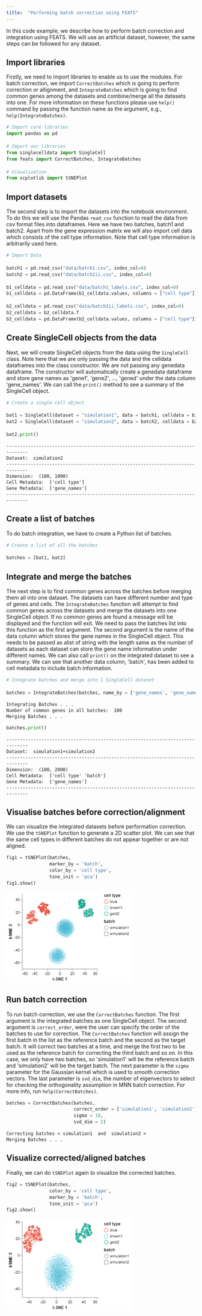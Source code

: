 ```yaml
---
title:  "Performing batch correction using FEATS"
---
```


In this code example, we describe how to perform batch correction and integration using FEATS. We will use an artificial dataset, however, the same steps can be followed for any dataset.

## Import libraries

Firstly, we need to import libraries to enable us to use the modules. For batch correction, we import `CorrectBatches` which is going to perform correction or allignment, and `IntegrateBatches` which is going to find common genes among the datasets and combine/merge all the datasets into one. For more information on these functions please use `help()` command by passing the function name as the argument, e.g., `help(IntegrateBatches)`.

```python
# Import core libraries
import pandas as pd

# Import our libraries
from singlecelldata import SingleCell
from feats import CorrectBatches, IntegrateBatches

# Visualization
from scplotlib import tSNEPlot
```

## Import datasets

The second step is to import the datasets into the notebook environment. To do this we will use the Pandas `read_csv` function to read the data from csv format files into dataframes. Here we have two batches, batch1 and batch2. Apart from the gene expression matrix we will also import cell data which consists of the cell type information. Note that cell type information is arbitrarily used here.

```python
# Import Data

batch1 = pd.read_csv("data/batch1.csv", index_col=0)
batch2 = pd.read_csv("data/batch2ii.csv", index_col=0)

b1_celldata = pd.read_csv("data/batch1_labels.csv", index_col=0)
b1_celldata = pd.DataFrame(b1_celldata.values, columns = ["cell type"])

b2_celldata = pd.read_csv("data/batch2ii_labels.csv", index_col=0)
b2_celldata = b2_celldata.T
b2_celldata = pd.DataFrame(b2_celldata.values, columns = ["cell type"])
```

## Create SingleCell objects from the data

Next, we will create SingleCell objects from the data using the `SingleCell` class. Note here that we are only passing the data and  the celldata dataframes into the class constructor. We are not passing any genedata dataframe. The constructor will automatically create a genedata dataframe and store gene names as 'gene1', 'gene2', ..., 'gened' under the data column 'gene_names'. We can call the `print()` method to see a summary of the SingleCell object.

```python
# Create a single cell object  

bat1 = SingleCell(dataset = "simulation1", data = batch1, celldata = b1_celldata)
bat2 = SingleCell(dataset = "simulation2", data = batch2, celldata = b2_celldata)

bat2.print()
```

    ------------------------------------------------------------------------------
    Dataset:  simulation2
    ------------------------------------------------------------------------------
    Dimension:  (100, 1000)
    Cell Metadata:  ['cell type']
    Gene Metadata:  ['gene_names']
    ------------------------------------------------------------------------------
    

## Create a list of batches

To do batch integration, we have to create a Python list of batches.

```python
# Create a list of all the batches

batches = [bat1, bat2]
```

## Integrate and merge the batches

The next step is to find common genes across the batches before merging them all into one dataset. The datasets can have different number and type of genes and cells. The `IntegrateBatches` function will attempt to find common genes across the datasets and merge the datasets into one SingleCell object. If no common genes are found a message will be displayed and the function will exit. We need to pass the batches list into this function as the first argument. The second argument is the name of the data column which stores the gene names in the SingleCell object. This needs to be passed as alist of string with the length same as the number of datasets as each dataset can store the gene name information under different names. We can also call `print()` on the integrated dataset to see a summary. We can see that another data column, 'batch', has been added to cell metadata to include batch information.

```python
# Integrate batches and merge into 1 SingleCell dataset

batches = IntegrateBatches(batches, name_by = ['gene_names', 'gene_names'])
```

    Integrating Batches . . .
    Number of common genes in all batches:  100
    Merging Batches . . .
    

```python
batches.print()
```

    ------------------------------------------------------------------------------
    Dataset:  simulation1+simulation2
    ------------------------------------------------------------------------------
    Dimension:  (100, 2000)
    Cell Metadata:  ['cell type' 'batch']
    Gene Metadata:  ['gene_names']
    ------------------------------------------------------------------------------
    

## Visualise batches before correction/alignment

We can visualize the integrated datasets before performation correction. We use the `tSNEPlot` function to generate a 2D scatter plot. We can see that the same cell types in different batches do not appear together or are not aligned.

```python
fig1 = tSNEPlot(batches,
                marker_by = 'batch',
                color_by = 'cell type',
                tsne_init = 'pca')
fig1.show()
```

![Fig 1](/assets/images/batfig1.png)

## Run batch correction

To run batch correction, we use the `CorrectBatches` function. The first argument is the integrated batches as one SingleCell object. The second argument is `correct_order`, were the user can specify the order of the batches to use for correction. The `CorrectBatches` function will assign the first batch in the list as the reference batch and the second as the target batch. It will correct two batches at a time, and merge the first two to be used as the reference batch for correcting the third batch and so on. In this case, we only have two batches, so 'simulation1' will be the reference batch and 'simulation2' will be the target batch. The next parameter is the `sigma` parameter for the Gaussian kernel which is used to smooth correction vectors. The last parameter is `svd_dim`, the number of eigenvectors to select for checking the orthogonality assumption in MNN batch correction. For more info, run `help(CorrectBatches)`.

```python
batches = CorrectBatches(batches,
                         correct_order = ['simulation1', 'simulation2'], 
                         sigma = 10,
                         svd_dim = 2)
```

    Correcting batches < simulation1  and  simulation2 >
    Merging Batches . . .
    

## Visualize corrected/aligned batches

Finally, we can do `tSNEPlot` again to visualize the corrected batches.

```python
fig2 = tSNEPlot(batches,
                color_by = 'cell type',
                marker_by = 'batch',
                tsne_init = 'pca')
fig2.show()
```

![Fig 2](/assets/images/batfig2.png)
